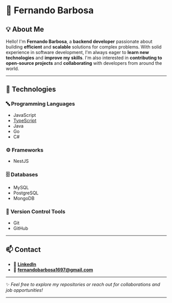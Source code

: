 # 👋 **Fernando Barbosa**

## 💡 About Me

Hello! I'm **Fernando Barbosa**, a **backend developer** passionate about building **efficient** and **scalable** solutions for complex problems.
With solid experience in software development, I'm always eager to **learn new technologies** and **improve my skills**.
I'm also interested in **contributing to open-source projects** and **collaborating** with developers from around the world.

---

## 🧠 Technologies

### 🔤 **Programming Languages**

* JavaScript
* [TypeScript](https://shields.io/badge/TypeScript-3178C6?logo=TypeScript&logoColor=FFF&style=flat-square)
* Java
* Go
* C#

### ⚙️ **Frameworks**

* NestJS

### 🗄️ **Databases**

* MySQL
* PostgreSQL
* MongoDB

### 🧩 **Version Control Tools**

* Git
* GitHub

---

## 📫 Contact

* 💼 [**LinkedIn**](https://www.linkedin.com/in/fernando-barbosa-a790771b8)
* 📧 **[fernandobarbosa1697@gmail.com](mailto:fernandobarbosa1697@gmail.com)**

---

✨ *Feel free to explore my repositories or reach out for collaborations and job opportunities!*

---
